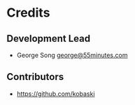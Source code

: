 # Credits

## Development Lead

* George Song <george@55minutes.com>

## Contributors

* <https://github.com/kobaski>
